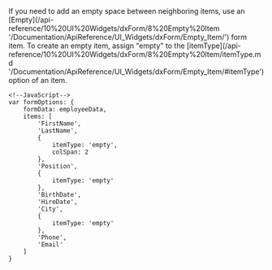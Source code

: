 <article>
If you need to add an empty space between neighboring items, use an [Empty](/api-reference/10%20UI%20Widgets/dxForm/8%20Empty%20Item '/Documentation/ApiReference/UI_Widgets/dxForm/Empty_Item/') form item. To create an empty item, assign "empty" to the [itemType](/api-reference/10%20UI%20Widgets/dxForm/8%20Empty%20Item/itemType.md '/Documentation/ApiReference/UI_Widgets/dxForm/Empty_Item/#itemType') option of an item.

    <!--JavaScript-->
    var formOptions: {
        formData: employeeData,
        items: [
            'FirstName',
            'LastName',
            { 
                itemType: 'empty',
                colSpan: 2
            },
            'Position',
            {
                itemType: 'empty'
            },
            'BirthDate',
            'HireDate',
            'City',
            {
                itemType: 'empty'
            },
            'Phone',
            'Email'
        ]
    }

<div class="simulator-desktop-container" data-view="Content/Applications/16_1/UIWidgets/dxForm/EmptyItem/markup.html, Content/Applications/16_1/UIWidgets/dxForm/EmptyItem/script.js, Content/Applications/16_1/UIWidgets/dxForm/common-styles.css"></div>
</article>